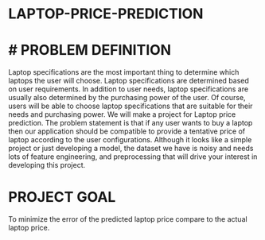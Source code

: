 # LAPTOP-PRICE-PREDICTION

# # PROBLEM DEFINITION
Laptop specifications are the most important thing to determine which laptops the user
will choose. Laptop specifications are determined based on user requirements. In
addition to user needs, laptop specifications are usually also determined by the
purchasing power of the user. Of course, users will be able to choose laptop
specifications that are suitable for their needs and purchasing power.
We will make a project for Laptop price prediction. The problem statement is that if
any user wants to buy a laptop then our application should be compatible to
provide a tentative price of laptop according to the user configurations. Although it
looks like a simple project or just developing a model, the dataset we have is noisy
and needs lots of feature engineering, and preprocessing that will drive your interest
in developing this project.

# PROJECT GOAL
To minimize the error of the predicted laptop price compare to the actual laptop price.
